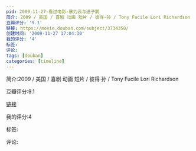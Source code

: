 ```yaml
---
pid: 2009-11-27-看过电影-暴力云与送子鹳
简介: 2009 / 美国 / 喜剧 动画 短片 / 彼得·孙 / Tony Fucile Lori Richardson
豆瓣评分: '9.1'
链接: https://movie.douban.com/subject/3734350/
创建时间: '2009-11-27 17:04:30'
我的评分: '4'
标签:
评论:
tags: [douban]
categories: [timeline]
---
```

简介:2009 / 美国 / 喜剧 动画 短片 / 彼得·孙 / Tony Fucile Lori Richardson

豆瓣评分:9.1

[链接](https://movie.douban.com/subject/3734350/)

我的评分:4

标签:

评论:

